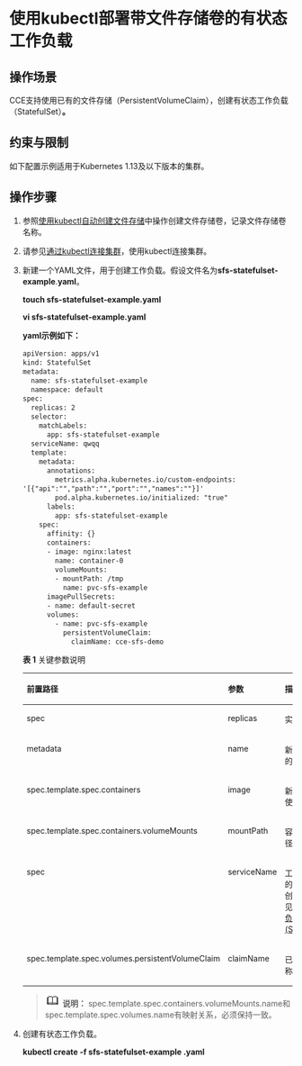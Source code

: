 # 使用kubectl部署带文件存储卷的有状态工作负载<a name="cce_10_0321"></a>

## 操作场景<a name="section1062914713566"></a>

CCE支持使用已有的文件存储（PersistentVolumeClaim），创建有状态工作负载（StatefulSet）**。**

## 约束与限制<a name="section946015116135"></a>

如下配置示例适用于Kubernetes 1.13及以下版本的集群。

## 操作步骤<a name="section1530655595611"></a>

1.  参照[使用kubectl自动创建文件存储](使用kubectl自动创建文件存储.md)中操作创建文件存储卷，记录文件存储卷名称。
2.  请参见[通过kubectl连接集群](通过kubectl连接集群.md)，使用kubectl连接集群。
3.  新建一个YAML文件，用于创建工作负载。假设文件名为**sfs-statefulset-example**.**yaml**。

    **touch sfs-statefulset-example.yaml**

    **vi sfs-statefulset-example.yaml**

    **yaml示例如下：**

    ```
    apiVersion: apps/v1
    kind: StatefulSet
    metadata:
      name: sfs-statefulset-example
      namespace: default
    spec:
      replicas: 2
      selector:
        matchLabels:
          app: sfs-statefulset-example
      serviceName: qwqq
      template:
        metadata:
          annotations:
            metrics.alpha.kubernetes.io/custom-endpoints: '[{"api":"","path":"","port":"","names":""}]'
            pod.alpha.kubernetes.io/initialized: "true"
          labels:
            app: sfs-statefulset-example
        spec:
          affinity: {}
          containers:
          - image: nginx:latest
            name: container-0
            volumeMounts:
            - mountPath: /tmp
              name: pvc-sfs-example
          imagePullSecrets:
          - name: default-secret
          volumes:
            - name: pvc-sfs-example
              persistentVolumeClaim:
                claimName: cce-sfs-demo
    ```

    **表 1**  关键参数说明

    <a name="table397913279106"></a>
    <table><thead align="left"><tr id="row119803273101"><th class="cellrowborder" valign="top" width="35.61%" id="mcps1.2.4.1.1"><p id="p711172811283"><a name="p711172811283"></a><a name="p711172811283"></a>前置路径</p>
    </th>
    <th class="cellrowborder" valign="top" width="19.139999999999997%" id="mcps1.2.4.1.2"><p id="p12980132717103"><a name="p12980132717103"></a><a name="p12980132717103"></a>参数</p>
    </th>
    <th class="cellrowborder" valign="top" width="45.25%" id="mcps1.2.4.1.3"><p id="p7981172710104"><a name="p7981172710104"></a><a name="p7981172710104"></a>描述</p>
    </th>
    </tr>
    </thead>
    <tbody><tr id="row99818271102"><td class="cellrowborder" valign="top" width="35.61%" headers="mcps1.2.4.1.1 "><p id="p5111428152813"><a name="p5111428152813"></a><a name="p5111428152813"></a>spec</p>
    </td>
    <td class="cellrowborder" valign="top" width="19.139999999999997%" headers="mcps1.2.4.1.2 "><p id="p345291413122"><a name="p345291413122"></a><a name="p345291413122"></a>replicas</p>
    </td>
    <td class="cellrowborder" valign="top" width="45.25%" headers="mcps1.2.4.1.3 "><p id="p119811427161017"><a name="p119811427161017"></a><a name="p119811427161017"></a>实例数。</p>
    </td>
    </tr>
    <tr id="row14981102761010"><td class="cellrowborder" valign="top" width="35.61%" headers="mcps1.2.4.1.1 "><p id="p01172810283"><a name="p01172810283"></a><a name="p01172810283"></a>metadata</p>
    </td>
    <td class="cellrowborder" valign="top" width="19.139999999999997%" headers="mcps1.2.4.1.2 "><p id="p1258410114111"><a name="p1258410114111"></a><a name="p1258410114111"></a>name</p>
    </td>
    <td class="cellrowborder" valign="top" width="45.25%" headers="mcps1.2.4.1.3 "><p id="p14983152711100"><a name="p14983152711100"></a><a name="p14983152711100"></a>新建工作负载的名称。</p>
    </td>
    </tr>
    <tr id="row15983132715104"><td class="cellrowborder" valign="top" width="35.61%" headers="mcps1.2.4.1.1 "><p id="p111110287288"><a name="p111110287288"></a><a name="p111110287288"></a>spec.template.spec.containers</p>
    </td>
    <td class="cellrowborder" valign="top" width="19.139999999999997%" headers="mcps1.2.4.1.2 "><p id="p18404174281219"><a name="p18404174281219"></a><a name="p18404174281219"></a>image</p>
    </td>
    <td class="cellrowborder" valign="top" width="45.25%" headers="mcps1.2.4.1.3 "><p id="p2098372713107"><a name="p2098372713107"></a><a name="p2098372713107"></a>新建工作负载使用的镜像。</p>
    </td>
    </tr>
    <tr id="row17983427181013"><td class="cellrowborder" valign="top" width="35.61%" headers="mcps1.2.4.1.1 "><p id="p211182811286"><a name="p211182811286"></a><a name="p211182811286"></a>spec.template.spec.containers.volumeMounts</p>
    </td>
    <td class="cellrowborder" valign="top" width="19.139999999999997%" headers="mcps1.2.4.1.2 "><p id="p383919212135"><a name="p383919212135"></a><a name="p383919212135"></a>mountPath</p>
    </td>
    <td class="cellrowborder" valign="top" width="45.25%" headers="mcps1.2.4.1.3 "><p id="p3983142712105"><a name="p3983142712105"></a><a name="p3983142712105"></a>容器内挂载路径。</p>
    </td>
    </tr>
    <tr id="row17159179171318"><td class="cellrowborder" valign="top" width="35.61%" headers="mcps1.2.4.1.1 "><p id="p1011102862812"><a name="p1011102862812"></a><a name="p1011102862812"></a>spec</p>
    </td>
    <td class="cellrowborder" valign="top" width="19.139999999999997%" headers="mcps1.2.4.1.2 "><p id="p6104899138"><a name="p6104899138"></a><a name="p6104899138"></a>serviceName</p>
    </td>
    <td class="cellrowborder" valign="top" width="45.25%" headers="mcps1.2.4.1.3 "><p id="p1210449101314"><a name="p1210449101314"></a><a name="p1210449101314"></a>工作负载对应的服务，服务创建过程请参见<a href="创建有状态负载(StatefulSet).md">创建有状态负载(StatefulSet)</a>。</p>
    </td>
    </tr>
    <tr id="row51546961311"><td class="cellrowborder" valign="top" width="35.61%" headers="mcps1.2.4.1.1 "><p id="p711728102820"><a name="p711728102820"></a><a name="p711728102820"></a>spec.template.spec.volumes.persistentVolumeClaim</p>
    </td>
    <td class="cellrowborder" valign="top" width="19.139999999999997%" headers="mcps1.2.4.1.2 "><p id="p246811218141"><a name="p246811218141"></a><a name="p246811218141"></a>claimName</p>
    </td>
    <td class="cellrowborder" valign="top" width="45.25%" headers="mcps1.2.4.1.3 "><p id="p14105139131316"><a name="p14105139131316"></a><a name="p14105139131316"></a>已有PVC名称。</p>
    </td>
    </tr>
    </tbody>
    </table>

    >![](public_sys-resources/icon-note.gif) **说明：** 
    >spec.template.spec.containers.volumeMounts.name和spec.template.spec.volumes.name有映射关系，必须保持一致。

4.  创建有状态工作负载。

    **kubectl create -f  sfs-statefulset-example .yaml**


